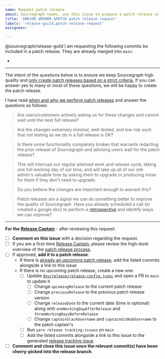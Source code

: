 ```yaml
---
name: Request patch release
about: Sourcegraph teams, use this issue to propose a patch release or include your changes in a patch release.
title: '$MAJOR.$MINOR.$PATCH patch release request'
labels: 'release-guild,patch-release-request'
assignees: ''

---
```


<!-- Update the title according to the relevant patch release -->

@sourcegraph/release-guild I am requesting the following commits be included in a patch release. They are already merged into `main`:

- <!-- LINK TO EXACT MERGED COMMITS HERE -->

---

The intent of the questions below is to ensure we keep Sourcegraph high quality and [only create patch releases based on a strict criteria.](https://handbook.sourcegraph.com/engineering/releases#patch-releases) If you can answer yes to many or most of these questions, we will be happy to create the patch release.

I have read [when and why we perform patch releases](https://handbook.sourcegraph.com/engineering/releases#patch-releases) and answer the questions as follows:

> Are users/customers actively asking us for these changes and cannot wait until the next full release?

<!-- DO NOT MENTION CUSTOMERS BY NAME – this is a public repo. Instead find the customer here and link to that issue https://github.com/sourcegraph/accounts/issues -->
<!-- ANSWER THIS, include links to customer issue tracker -->

> Are the changes extremely minimal, well-tested, and low risk such that not testing as we do in a full release is OK?

<!-- **ANSWER THIS, explain in detail** -->

> Is there some functionality completely broken that warrants redacting the prior release of Sourcegraph and advising users wait for the patch release?

<!-- **ANSWER THIS, explain if needed** -->

> This will interrupt our regular planned work and release cycle, taking one full working day of our time, and will take up all of our site admin's valuable time by asking them to upgrade or producing noise for them if they don't need to upgrade.
>
> Do you believe the changes are important enough to warrant this?

<!-- **ANSWER THIS, yes/no** -->

> Patch releases are a signal we can do something better to improve the quality of Sourcegraph. Have you already scheduled a call (or created a google doc) to perform a [retrospective](https://about.sourcegraph.com/retrospectives) and identify ways we can improve?

<!-- **ANSWER THIS** -->

---

**For the [Release Captain]** - after reviewing this request:

- [ ] **Comment on this issue** with a decision regarding the request.
- [ ] If you are a first-time [Release Captain], please review the high-level overview of the [patch release process].
- [ ] If approved, **add it to a patch release**:
  - If there is [already an upcoming patch release](https://github.com/sourcegraph/sourcegraph/issues?q=is%3Aissue+label%3Arelease-tracking+), add the listed commits alongside a link to this issue
  - If there is no upcoming patch release, create a new one:
    - [ ] Update [`dev/release/release-config.jsonc`](https://sourcegraph.com/github.com/sourcegraph/sourcegraph/-/blob/dev/release/release-config.jsonc) and open a PR to `main` to update it
      - [ ] Change `upcomingRelease` to the current patch release
      - [ ] Change `previousRelease` to the previous patch release version
      - [ ] Change `releaseDate` to the current date (time is optional) along with `oneWorkingDayAfterRelease` and `threeWorkingDaysBeforeRelease`
      - [ ] Change `captainSlackUsername` and `captainGitHubUsername` to the patch captain's
    - [ ] Run `yarn release tracking:issues` on `main`
    - [ ] Add the listed commits alongside a link to this issue to the generated [release tracking issue](https://github.com/sourcegraph/sourcegraph/issues?q=is%3Aissue+label%3Arelease-tracking+)
- [ ] **Comment and close this issue once the relevant commit(s) have been cherry-picked into the release branch**.

[release captain]: https://handbook.sourcegraph.com/engineering/releases#release-captain
[patch release process]: https://handbook.sourcegraph.com/departments/product-engineering/engineering/process/releases#patch-release-process
